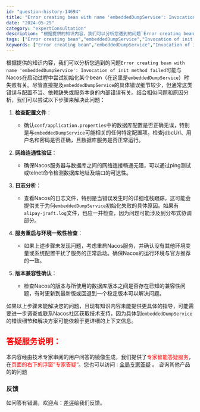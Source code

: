 ```yaml
---
id: "question-history-14694"
title: "Error creating bean with name 'embeddedDumpService': Invocation of init method failed nacos-opensource"
date: "2024-05-29"
category: "expertConsultation"
description: "根据提供的知识内容，我们可以分析您遇到的问题`Error creating bean with name 'embeddedDumpService': Invocation of init method failed`可能与Nacos在启动过程中尝试初始化某个bean（在这里是`embeddedDu"
tags: ["Error creating bean","embeddedDumpService","Invocation of init method failed"]
keywords: ["Error creating bean","embeddedDumpService","Invocation of init method failed"]
---
```


根据提供的知识内容，我们可以分析您遇到的问题`Error creating bean with name 'embeddedDumpService': Invocation of init method failed`可能与Nacos在启动过程中尝试初始化某个bean（在这里是`embeddedDumpService`）时失败有关。尽管直接提及`embeddedDumpService`的具体错误细节较少，但通常这类错误与配置不当、依赖缺失或服务本身的内部错误有关。结合相似问题和原因分析，我们可以尝试以下步骤来解决此问题：

1. **检查配置文件**：
   - 确认`conf/application.properties`中的数据库配置是否正确无误，特别是与`embeddedDumpService`可能相关的任何特定配置项。检查jdbcUrl、用户名和密码是否正确，且数据库服务是否正常运行。

2. **网络连通性验证**：
   - 确保Nacos服务器与数据库之间的网络连接畅通无阻，可以通过ping测试或telnet命令检测数据库地址及端口的可达性。

3. **日志分析**：
   - 查看Nacos的日志文件，特别是当错误发生时的详细堆栈跟踪，这可能会提供关于为何`embeddedDumpService`初始化失败的具体原因。如果有`alipay-jraft.log`文件，也应一并检查，因为问题可能涉及到分布式协调部分。

4. **服务重启与环境一致性检查**：
   - 如果上述步骤未发现问题，考虑重启Nacos服务，并确认没有其他环境变量或系统配置干扰了服务的正常启动。确保Nacos的运行环境与官方推荐的一致。

5. **版本兼容性确认**：
   - 检查Nacos的版本与所使用的数据库版本之间是否存在已知的兼容性问题，有时更新到最新版或回退到一个稳定版本可以解决问题。

如果以上步骤未能解决您的问题，且现有知识内容未能提供更具体的指导，可能需要进一步调查或联系Nacos社区获取技术支持，因为具体到`embeddedDumpService`的错误细节和解决方案可能依赖于更详细的上下文信息。
## <font color="#FF0000">答疑服务说明：</font> 

本内容经由技术专家审阅的用户问答的镜像生成，我们提供了<font color="#FF0000">专家智能答疑服务</font>，在<font color="#FF0000">页面的右下的浮窗”专家答疑“</font>。您也可以访问 : [全局专家答疑](https://opensource.alibaba.com/chatBot) 。 咨询其他产品的的问题

### 反馈
如问答有错漏，欢迎点：[差评](https://ai.nacos.io/user/feedbackByEnhancerGradePOJOID?enhancerGradePOJOId=14715)给我们反馈。
